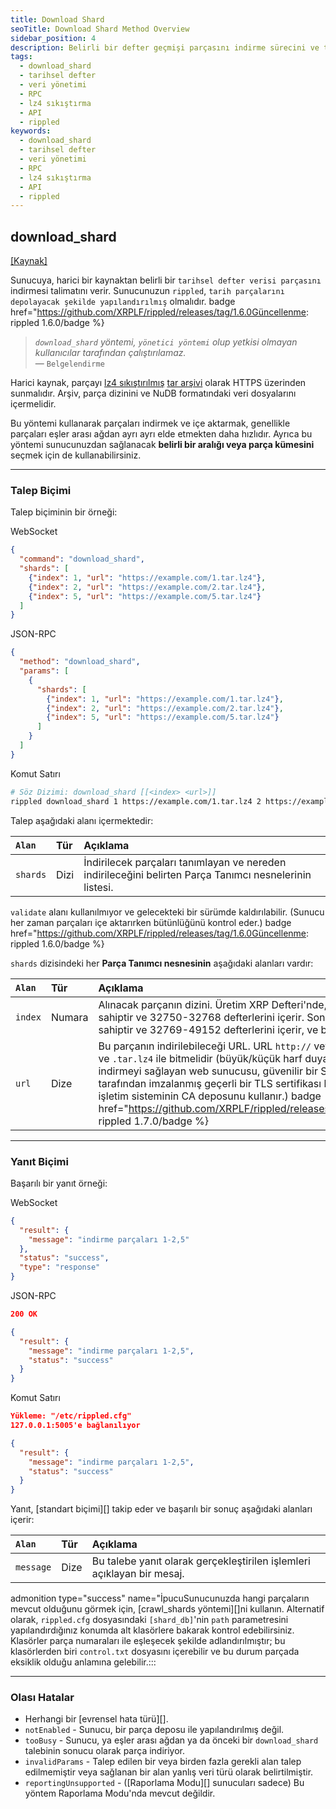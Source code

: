 ```yaml
---
title: Download Shard
seoTitle: Download Shard Method Overview
sidebar_position: 4
description: Belirli bir defter geçmişi parçasını indirme sürecini ve talep biçimini açıklamaktadır. download_shard yöntemi ile parçaları indirmek ve içe aktarmak için gerekli bilgiler burada bulunmaktadır.
tags: 
  - download_shard
  - tarihsel defter
  - veri yönetimi
  - RPC
  - lz4 sıkıştırma
  - API
  - rippled
keywords: 
  - download_shard
  - tarihsel defter
  - veri yönetimi
  - RPC
  - lz4 sıkıştırma
  - API
  - rippled
---
```


## download_shard
[[Kaynak]](https://github.com/XRPLF/rippled/blob/master/src/ripple/rpc/handlers/DownloadShard.cpp "Kaynak")

Sunucuya, harici bir kaynaktan belirli bir `tarihsel defter verisi parçasını` indirmesi talimatını verir. Sunucunuzun `rippled`, `tarih parçalarını depolayacak şekilde yapılandırılmış` olmalıdır. badge href="https://github.com/XRPLF/rippled/releases/tag/1.6.0Güncellenme: rippled 1.6.0/badge %}

> _`download_shard` yöntemi, `yönetici yöntemi` olup yetkisi olmayan kullanıcılar tarafından çalıştırılamaz._  
— `Belgelendirme`

Harici kaynak, parçayı [lz4 sıkıştırılmış](https://lz4.github.io/lz4/) [tar arşivi](https://en.wikipedia.org/wiki/Tar_(computing)) olarak HTTPS üzerinden sunmalıdır. Arşiv, parça dizinini ve NuDB formatındaki veri dosyalarını içermelidir.

Bu yöntemi kullanarak parçaları indirmek ve içe aktarmak, genellikle parçaları eşler arası ağdan ayrı ayrı elde etmekten daha hızlıdır. Ayrıca bu yöntemi sunucunuzdan sağlanacak **belirli bir aralığı veya parça kümesini** seçmek için de kullanabilirsiniz.

---

### Talep Biçimi

Talep biçiminin bir örneği:



WebSocket
```json
{
  "command": "download_shard",
  "shards": [
    {"index": 1, "url": "https://example.com/1.tar.lz4"},
    {"index": 2, "url": "https://example.com/2.tar.lz4"},
    {"index": 5, "url": "https://example.com/5.tar.lz4"}
  ]
}
```


JSON-RPC
```json
{
  "method": "download_shard",
  "params": [
    {
      "shards": [
        {"index": 1, "url": "https://example.com/1.tar.lz4"},
        {"index": 2, "url": "https://example.com/2.tar.lz4"},
        {"index": 5, "url": "https://example.com/5.tar.lz4"}
      ]
    }
  ]
}
```


Komut Satırı
```sh
# Söz Dizimi: download_shard [[<index> <url>]]
rippled download_shard 1 https://example.com/1.tar.lz4 2 https://example.com/2.tar.lz4 5 https://example.com/5.tar.lz4
```




Talep aşağıdaki alanı içermektedir:

| `Alan`    | Tür    | Açıklama                                           |
|:-----------|:--------|:------------------------------------------------------|
| `shards`   | Dizi   | İndirilecek parçaları tanımlayan ve nereden indirileceğini belirten Parça Tanımcı nesnelerinin listesi. |

`validate` alanı kullanılmıyor ve gelecekteki bir sürümde kaldırılabilir. (Sunucu her zaman parçaları içe aktarırken bütünlüğünü kontrol eder.) badge href="https://github.com/XRPLF/rippled/releases/tag/1.6.0Güncellenme: rippled 1.6.0/badge %}

`shards` dizisindeki her **Parça Tanımcı nesnesinin** aşağıdaki alanları vardır:

| `Alan` | Tür   | Açıklama                                               |
|:--------|:-------|:----------------------------------------------------------|
| `index` | Numara | Alınacak parçanın dizini. Üretim XRP Defteri'nde, en eski parça 1 dizinine sahiptir ve 32750-32768 defterlerini içerir. Sonraki parça 2 dizinine sahiptir ve 32769-49152 defterlerini içerir, ve böyle devam eder. |
| `url`   | Dize | Bu parçanın indirilebileceği URL. URL `http://` veya `https://` ile başlamalı ve `.tar.lz4` ile bitmelidir (büyük/küçük harf duyarlı değildir). Bu indirmeyi sağlayan web sunucusu, güvenilir bir Sertifika Otoritesi (CA) tarafından imzalanmış geçerli bir TLS sertifikası kullanmalıdır. (`rippled` işletim sisteminin CA deposunu kullanır.) badge href="https://github.com/XRPLF/rippled/releases/tag/1.7.0Güncellenme: rippled 1.7.0/badge %} |

---

### Yanıt Biçimi

Başarılı bir yanıt örneği:



WebSocket
```json
{
  "result": {
    "message": "indirme parçaları 1-2,5"
  },
  "status": "success",
  "type": "response"
}
```


JSON-RPC
```json
200 OK

{
  "result": {
    "message": "indirme parçaları 1-2,5",
    "status": "success"
  }
}
```


Komut Satırı
```json
Yükleme: "/etc/rippled.cfg"
127.0.0.1:5005'e bağlanılıyor

{
  "result": {
    "message": "indirme parçaları 1-2,5",
    "status": "success"
  }
}
```




Yanıt, [standart biçimi][] takip eder ve başarılı bir sonuç aşağıdaki alanları içerir:

| `Alan`   | Tür   | Açıklama                                             |
|:----------|:-------|:--------------------------------------------------------|
| `message` | Dize | Bu talebe yanıt olarak gerçekleştirilen işlemleri açıklayan bir mesaj. |

admonition type="success" name="İpucuSunucunuzda hangi parçaların mevcut olduğunu görmek için, [crawl_shards yöntemi][]ni kullanın. Alternatif olarak, `rippled.cfg` dosyasındaki `[shard_db]`'nin `path` parametresini yapılandırdığınız konumda alt klasörlere bakarak kontrol edebilirsiniz. Klasörler parça numaraları ile eşleşecek şekilde adlandırılmıştır; bu klasörlerden biri `control.txt` dosyasını içerebilir ve bu durum parçada eksiklik olduğu anlamına gelebilir.:::

---

### Olası Hatalar

- Herhangi bir [evrensel hata türü][].
- `notEnabled` - Sunucu, bir parça deposu ile yapılandırılmış değil.
- `tooBusy` - Sunucu, ya eşler arası ağdan ya da önceki bir `download_shard` talebinin sonucu olarak parça indiriyor.
- `invalidParams` - Talep edilen bir veya birden fazla gerekli alan talep edilmemiştir veya sağlanan bir alan yanlış veri türü olarak belirtilmiştir.
- `reportingUnsupported` - ([Raporlama Modu][] sunucuları sadece) Bu yöntem Raporlama Modu'nda mevcut değildir.